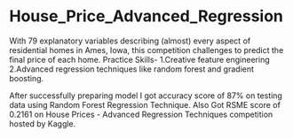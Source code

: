 # House_Price_Advanced_Regression

With 79 explanatory variables describing (almost) every aspect of residential homes in Ames, Iowa, this competition challenges to predict the final price of each home.
Practice Skills-
1.Creative feature engineering 
2.Advanced regression techniques like random forest and gradient boosting.

After successfully preparing model I got accuracy score of 87% on testing data using Random Forest Regression Technique. Also Got RSME score of 0.2161 on House Prices - Advanced Regression Techniques competition hosted by Kaggle.
